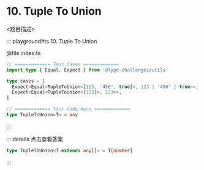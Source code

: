 # 10. Tuple To Union

<题目描述>

::: playground#ts 10. Tuple To Union

@file index.ts

```ts
// ============= Test Cases =============
import type { Equal, Expect } from '@type-challenges/utils'

type cases = [
  Expect<Equal<TupleToUnion<[123, '456', true]>, 123 | '456' | true>>,
  Expect<Equal<TupleToUnion<[123]>, 123>>,
]

// ============= Your Code Here =============
type TupleToUnion<T> = any
```

:::

::: details 点击查看答案

```ts
type TupleToUnion<T extends any[]> = T[number]
```

:::
